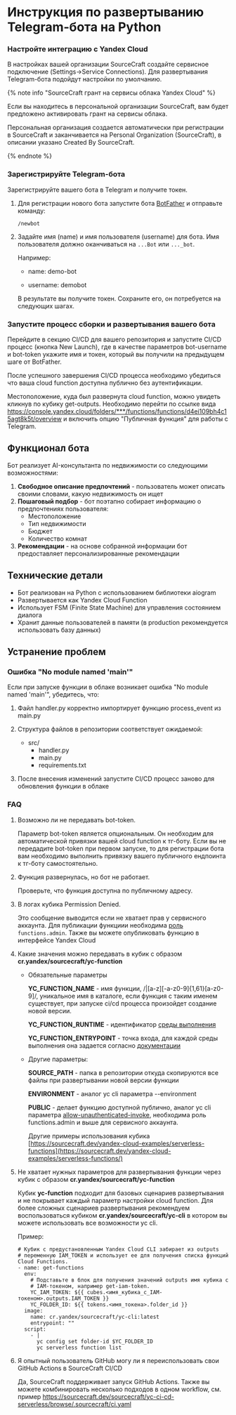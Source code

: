 # Инструкция по развертыванию Telegram-бота на Python

### Настройте интеграцию с Yandex Cloud

В настройках вашей организации SourceCraft создайте сервисное подключение (Settings->Service Connections). Для развертывания Telegram-бота подойдут настройки по умолчанию.

{% note info "SourceCraft грант на сервисы облака Yandex Cloud" %}

Если вы находитесь в персональной организации SourceCraft, вам будет предложено активировать грант на сервисы облака.

Персональная организация создается автоматически при регистрации в SourceCraft и заканчивается на Personal Organization (SourceСraft), в описании указано Created By SourceCraft.

{% endnote %}

### Зарегистрируйте Telegram-бота

Зарегистрируйте вашего бота в Telegram и получите токен.

1. Для регистрации нового бота запустите бота [BotFather](https://t.me/BotFather) и отправьте команду:

   ```
   /newbot
   ```

2. Задайте имя (name) и имя пользователя (username) для бота. Имя пользователя должно оканчиваться на `...Bot` или `..._bot`.

   Например:

   * name: demo-bot

   * username: demobot

   В результате вы получите токен. Сохраните его, он потребуется на следующих шагах.

### Запустите процесс сборки и развертывания вашего бота

Перейдите в секцию CI/CD для вашего репозитория и запустите CI/CD процесс (кнопка New Launch), где в качестве параметров bot-username и bot-token укажите имя и токен, который вы получили на предыдущем шаге от BotFather.

После успешного завершения CI/CD процесса необходимо убедиться что ваша cloud function доступна публично без аутентификации.

Местоположение, куда был развернута cloud function, можно увидеть кликнув по кубику get-outputs. Необходимо перейти по ссылке вида https://console.yandex.cloud/folders/***/functions/functions/d4ei109bh4c15agt8k5t/overview и включить опцию "Публичная функция" для работы с Telegram.

## Функционал бота

Бот реализует AI-консультанта по недвижимости со следующими возможностями:

1. **Свободное описание предпочтений** - пользователь может описать своими словами, какую недвижимость он ищет
2. **Пошаговый подбор** - бот поэтапно собирает информацию о предпочтениях пользователя:
   - Местоположение
   - Тип недвижимости
   - Бюджет
   - Количество комнат
3. **Рекомендации** - на основе собранной информации бот предоставляет персонализированные рекомендации

## Технические детали

- Бот реализован на Python с использованием библиотеки aiogram
- Развертывается как Yandex Cloud Function
- Использует FSM (Finite State Machine) для управления состоянием диалога
- Хранит данные пользователей в памяти (в production рекомендуется использовать базу данных)

## Устранение проблем

### Ошибка "No module named 'main'"

Если при запуске функции в облаке возникает ошибка "No module named 'main'", убедитесь, что:

1. Файл handler.py корректно импортирует функцию process_event из main.py
2. Структура файлов в репозитории соответствует ожидаемой:
   - src/
     - handler.py
     - main.py
     - requirements.txt

3. После внесения изменений запустите CI/CD процесс заново для обновления функции в облаке

### **FAQ**

1. Возможно ли не передавать bot-token.

   Параметр bot-token является опциональным. Он необходим для автоматической привязки вашей cloud function к тг-боту. Если вы не передадите bot-token при первом запуске, то для регистрации бота вам необходимо выполнить привязку вашего публичного ендпоинта к тг-боту самостоятельно.

2. Функция развернулась, но бот не работает.

   Проверьте, что функция доступна по публичному адресу.

3. В логах кубика Permission Denied.

   Это сообщение выводится если не хватает прав у сервисного аккаунта. Для публикации функциии необходима [роль](https://yandex.cloud/ru/docs/functions/security/#functions-admin) `functions.admin`. Также вы можете опубликовать функцию в интерфейсе Yandex Cloud

4. Какие значения можно передавать в кубик с образом **cr.yandex/sourcecraft/yc-function**

   * Обязательные параметры

     **YC_FUNCTION_NAME** - имя функции, /|[a-z][-a-z0-9]{1,61}[a-z0-9]/, уникальное имя в каталоге, если функция с таким именем существует, при запуске ci/cd процесса произойдет создание новой версии.

     **YC_FUNCTION_RUNTIME** - идентификатор [среды выполнения](https://yandex.cloud/ru/docs/functions/concepts/runtime/#runtimes)

     **YC_FUNCTION_ENTRYPOINT** - точка входа, для каждой среды выполнения она задается согласно [документации](https://yandex.cloud/ru/docs/functions/quickstart/create-function/)

   * Другие параметры:

     **SOURCE_PATH** - папка в репозитории откуда скопируются все файлы при развертывании новой версии функции

     **ENVIRONMENT** - аналог yc cli параметра --environment

     **PUBLIC** - делает функцию доступной публично, аналог yc cli параметра [allow-unauthenticated-invoke](https://yandex.cloud/ru/docs/cli/cli-ref/serverless/cli-ref/function/allow-unauthenticated-invoke), необходима роль functions.admin и выше для сервисного аккаунта.

     Другие примеры использования кубика [https://sourcecraft.dev/yandex-cloud-examples/serverless-functions](https://sourcecraft.dev/yandex-cloud-examples/serverless-functions/)

5. Не хватает нужных параметров для развертывания функции через кубик с образом **cr.yandex/sourcecraft/yc-function**

   Кубик **yc-function** подходит для базовых сценариев развертывания и не покрывает каждый параметр настройки cloud function. Для более сложных сценариев развертывания рекомендуем воспользоваться кубиком **cr.yandex/sourcecraft/yc-cli** в котором вы можете использовать все возможности yc cli.

   Пример:

   ```
   # Кубик с предустановленным Yandex Cloud CLI забирает из outputs 
   # переменную IAM_TOKEN и использует ее для получения списка функций Cloud Functions.
   - name: get-functions
     env:
       # Подставьте в блок для получения значений outputs имя кубика с
       # IAM-токеном, например get-iam-token.
       YC_IAM_TOKEN: ${{ cubes.<имя_кубика_с_IAM-токеном>.outputs.IAM_TOKEN }}
       YC_FOLDER_ID: ${{ tokens.<имя_токена>.folder_id }}
     image: 
       name: cr.yandex/sourcecraft/yc-cli:latest
       entrypoint: ""
     script:
       - |
         yc config set folder-id $YC_FOLDER_ID
         yc serverless function list
   ```

6. Я опытный пользователь GitHub могу ли я переиспользовать свои GitHub Actions в SourceCraft CI/CD

   Да, SourceCraft поддерживает запуск GitHub Actions. Также вы можете комбинировать несколько подходов в одном workflow, см. пример <https://sourcecraft.dev/sourcecraft/yc-ci-cd-serverless/browse/.sourcecraft/ci.yaml>
